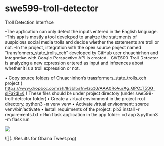 # swe599-troll-detector
Troll Detection Interface

-The application can only detect the inputs entered in the English language. 
-This app is mostly a tool developed to analyze the statements of suspicious social media trolls and decide whether 
the statements are troll or not.
-In the project, integration with the open source project named “transformers_state_trolls_cch” developed by GitHub 
user chuachinhon and integration with Google Perspective API is created.
-SWE599-Troll-Detector is analyzing a new expression entered as input and inferences about whether it is a troll 
expression or not.

•	Copy source folders of Chuachinhon’s transformers_state_trolls_cch project ( https://www.dropbox.com/sh/lk9blbafnvlzo28/AAA0RoAurXg_QPCxT5SG-slFa?dl=0 )
These files should be under project directory (under swe599-troll-detector folder)
•	Create a virtual environment in the project root directory: 
python3 -m venv venv
•	Activate  virtual environment: 
source venv/bin/activate
•	Install requirments of the project: 
pip3 install -r requirements.txt
•	Run flask application in the app folder: 
cd app & python3 -m flask run

![](../main-page.png)

![](../Results for Obama Tweet.png)
